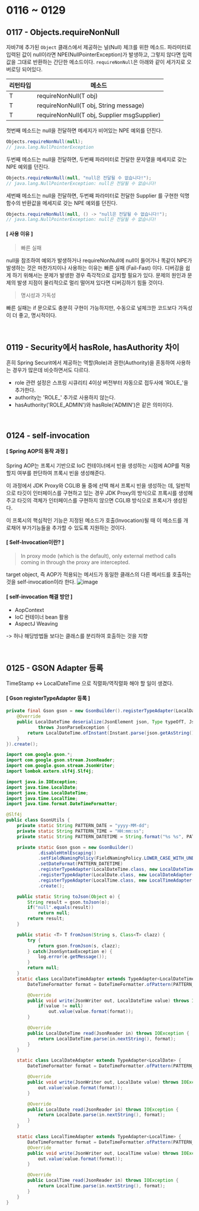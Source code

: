 # 0116 ~ 0129

## 0117 - Objects.requireNonNull
자바7에 추가된 `Object` 클래스에서 제공하는 널(Null) 체크를 위한 메소드. 파라미터로 입력된 값이 null이라면 NPE(NullPointerException)가 발생하고, 그렇지 않다면 입력값을 그대로 반환하는 간단한 메소드이다. `requireNonNull`은 아래와 같이 세가지로 오버로딩 되어있다.

|리턴타입|메소드|
|------|---|
|T|requireNonNull(T obj)|
|T|requireNonNull(T obj, String message)|
|T|requireNonNull(T obj, Supplier msgSupplier)|

첫번째 메소드는 null을 전달하면 메세지가 비어있는 NPE 예외를 던진다.
```java
Objects.requireNonNull(null);
// java.lang.NullPointerException
```

두번째 메소드는 null을 전달하면, 두번째 파라미터로 전달한 문자열을 메세지로 갖는 NPE 예외를 던진다.
```java
Objects.requireNonNull(null, "null은 전달될 수 없습니다!");
// java.lang.NullPointerException: null은 전달될 수 없습니다!
```

세번째 메소드는 null을 전달하면, 두번째 파라미터로 전달한 Supplier 를 구현한 익명 함수의 반환값을 메세지로 갖는 NPE 예외를 던진다.
```java
Objects.requireNonNull(null, () -> "null은 전달될 수 없습니다!");
// java.lang.NullPointerException: null은 전달될 수 없습니다!
```

#### **[ 사용 이유 ]**
> 빠른 실패  

null을 참조하여 예외가 발생하거나 requireNonNull에 null이 들어가나 똑같이 NPE가 발생하는 것은 마찬가지이나 사용하는 이유는 빠른 실패 (Fail-Fast) 이다. 디버깅을 쉽게 하기 위해서는 문제가 발생한 경우 즉각적으로 감지할 필요가 있다. 문제의 원인과 문제의 발생 지점이 물리적으로 멀리 떨어져 있다면 디버깅하기 힘들 것이다.

> 명시성과 가독성  

빠른 실패는 if 문으로도 충분히 구현이 가능하지만, 수동으로 널체크한 코드보다 가독성이 더 좋고, 명시적이다.

<br>

## 0119 - Security에서 hasRole, hasAuthority 차이
흔히 Spring Securit에서 제공하는 역할(Role)과 권한(Authority)을 혼동하여 사용하는 경우가 많은데 비슷하면서도 다르다.

- role 관련 설정은 스프링 시큐리티 4이상 버전부터 자동으로 접두사에 'ROLE_'을 추가한다.
- authority는 'ROLE_' 추가로 사용하지 않는다.
- hasAuthority('ROLE_ADMIN')와 hasRole('ADMIN')은 같은 의미이다.

<br>

## 0124 - self-invocation
#### **[ Spring AOP의 동작 과정 ]**
Spring AOP는 프록시 기반으로 IoC 컨테이너에서 빈을 생성하는 시점에 AOP를 적용할지 여부를 판단하여 프록시 빈을 생성해준다.

이 과정에서 JDK Proxy와 CGLIB 둘 중에 선택 해서 프록시 빈을 생성하는 데, 일반적으로 타깃이 인터페이스를 구현하고 있는 경우 JDK Proxy의 방식으로 프록시를 생성해주고 타깃의 객체가 인터페이스를 구현하지 않으면 CGLIB 방식으로 프록시가 생성된다.

이 프록시의 핵심적인 기능은 지정된 메소드가 호출(Invocation)될 때 이 메소드를 개로채어 부가기능들을 추가할 수 있도록 지원하는 것이다.

#### **[ Self-Invocation이란? ]**
> In proxy mode (which is the default), only external method calls coming in through the proxy are intercepted.

target object, 즉 AOP가 적용되는 메서드가 동일한 클래스의 다른 메서드를 호출하는 것을 self-invocation이라 한다.
![image](https://gmoon92.github.io/md/img/aop/selef-invocation/proxy1.png)

#### **[ self-invocation 해결 방안 ]**
- AopContext
- IoC 컨테이너 bean 활용
- AspectJ Weaving

-> 허나 해당방법들 보다는 클래스를 분리하여 호출하는 것을 지향

<br>

## 0125 - GSON Adapter 등록
TimeStamp <-> LocalDateTime 으로 직렬화/역직렬화 해야 할 일이 생겼다.

#### **[ Gson registerTypeAdapter 등록 ]**
```java
private final Gson gson = new GsonBuilder().registerTypeAdapter(LocalDateTime.class, new JsonDeserializer<LocalDateTime>() {  
    @Override  
    public LocalDateTime deserialize(JsonElement json, Type typeOfT, JsonDeserializationContext context)  
            throws JsonParseException {  
        return LocalDateTime.ofInstant(Instant.parse(json.getAsString()), ZoneOffset.UTC);  
    }  
}).create();
```

```java
import com.google.gson.*;
import com.google.gson.stream.JsonReader;
import com.google.gson.stream.JsonWriter;
import lombok.extern.slf4j.Slf4j;

import java.io.IOException;
import java.time.LocalDate;
import java.time.LocalDateTime;
import java.time.LocalTime;
import java.time.format.DateTimeFormatter;

@Slf4j
public class GsonUtils {
    private static String PATTERN_DATE = "yyyy-MM-dd";
    private static String PATTERN_TIME = "HH:mm:ss";
    private static String PATTERN_DATETIME = String.format("%s %s", PATTERN_DATE, PATTERN_TIME);

    private static Gson gson = new GsonBuilder()
            .disableHtmlEscaping()
            .setFieldNamingPolicy(FieldNamingPolicy.LOWER_CASE_WITH_UNDERSCORES)
            .setDateFormat(PATTERN_DATETIME)
            .registerTypeAdapter(LocalDateTime.class, new LocalDateTimeAdapter().nullSafe())
            .registerTypeAdapter(LocalDate.class, new LocalDateAdapter().nullSafe())
            .registerTypeAdapter(LocalTime.class, new LocalTimeAdapter().nullSafe())
            .create();

    public static String toJson(Object o) {
        String result = gson.toJson(o);
        if("null".equals(result))
            return null;
        return result;
    }

    public static <T> T fromJson(String s, Class<T> clazz) {
        try {
            return gson.fromJson(s, clazz);
        } catch(JsonSyntaxException e) {
            log.error(e.getMessage());
        }
        return null;
    }
    static class LocalDateTimeAdapter extends TypeAdapter<LocalDateTime> {
        DateTimeFormatter format = DateTimeFormatter.ofPattern(PATTERN_DATETIME);

        @Override
        public void write(JsonWriter out, LocalDateTime value) throws IOException {
            if(value != null)
                out.value(value.format(format));
        }

        @Override
        public LocalDateTime read(JsonReader in) throws IOException {
            return LocalDateTime.parse(in.nextString(), format);
        }
    }

    static class LocalDateAdapter extends TypeAdapter<LocalDate> {
        DateTimeFormatter format = DateTimeFormatter.ofPattern(PATTERN_DATE);

        @Override
        public void write(JsonWriter out, LocalDate value) throws IOException {
            out.value(value.format(format));
        }

        @Override
        public LocalDate read(JsonReader in) throws IOException {
            return LocalDate.parse(in.nextString(), format);
        }
    }

    static class LocalTimeAdapter extends TypeAdapter<LocalTime> {
        DateTimeFormatter format = DateTimeFormatter.ofPattern(PATTERN_TIME);
        @Override
        public void write(JsonWriter out, LocalTime value) throws IOException {
            out.value(value.format(format));
        }

        @Override
        public LocalTime read(JsonReader in) throws IOException {
            return LocalTime.parse(in.nextString(), format);
        }
    }
}
```